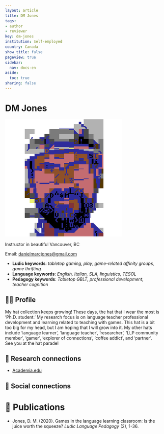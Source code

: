 ```yaml
---
layout: article
title: DM Jones
tags:
- author
- reviewer
key: dm-jones
institution: Self-employed
country: Canada
show_title: false
pageview: true
sidebar:
  nav: docs-en
aside:
  toc: true
sharing: false
---
```


# DM Jones

<div class="card">
  <div class="card__image">
    <img class="image" src="/assets/images/dm-jones.png"/>
    <div class="overlay overlay--bottom">
      <p>Instructor in beautiful Vancouver, BC</p>
    </div>
  </div>
</div>

Email: [danielmarcjones@gmail.com](mailto:danielmarcjones@gmail.com)

- **Ludic keywords**: *tabletop gaming, play, game-related affinity groups, game thrifting*
- **Language keywords**: *English, Italian, SLA, linguistics, TESOL*
- **Pedagogy keywords**: *Tabletop GBLT, professional development, teacher cognition*

<!--more-->

## 👨‍🏫 Profile

My hat collection keeps growing! These days, the hat that I wear the most is ‘Ph.D. student.’ My research focus is on language teacher professional development and learning related to teaching with games. This hat is a bit too big for my head, but I am hoping that I will grow into it. My other hats include ‘language learner’, ‘language teacher’, ‘researcher’, ‘LLP community member’, ‘gamer’, ‘explorer of connections’, ‘coffee addict’, and ‘partner’. See you at the hat parade! 

## 🧪 Research connections

- [Academia.edu](https://independent.academia.edu/JonesDM)

## 💬 Social connections


# 📰 Publications

- Jones, D. M. (2020). Games in the language learning classroom: Is the juice worth the squeeze? *Ludic Language Pedagogy* (2), 1-36.